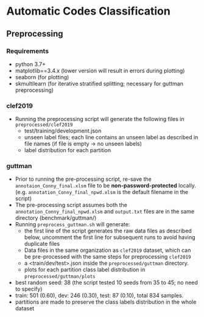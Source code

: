 # Automatic Codes Classification

## Preprocessing

### Requirements

- python 3.7+
- matplotlib==3.4.x (lower version will result in errors during plotting)
- seaborn (for plotting)
- skmultilearn (for iterative stratified splitting; necessary for guttman preprocessing)

### clef2019
- Running the preprocessing script will generate the following files in ``preprocessed/clef2019`` 
    - test/training/development.json
    - unseen label files; each line contains an unseen label as described in file names 
      (if file is empty -> no unseen labels)
    - label distribution for each partition

### guttman

- Prior to running the pre-processing script, re-save the ``annotaion_Conny_final.xlsm``
file to be **non-password-protected** locally.  (e.g. ``annotation_Conny_final_npwd.xlsm`` is the default filename in the
  script)
- The pre-processing script assumes both the ``annotation_Conny_final_npwd.xlsm`` and ``output.txt`` files are
in the same directory (benchmark/guttman/<both files should be in here>)
- Running ``preprocess_guttman.sh`` will generate:
    - the first line of the script generates the raw data files as described below, uncomment the first line for subsequent runs to avoid having duplicate files
    - Data files in the same organization as ``clef2019`` dataset, which can be pre-processed with the same
      steps for preprocessing ``clef2019``
    - a <train/dev/test>.json inside the ``preprocessed/guttman`` directory.
    - plots for each partition class label distribution in ``preprocessed/guttman/plots``
- best random seed: 38 (the script tested 10 seeds from 35 to 45; no need to specify)
- train: 501 (0.60), dev: 246 (0.30), test: 87 (0.10), total 834 samples.
- partitions are made to preserve the class labels distribution in the whole dataset
